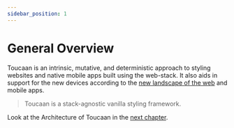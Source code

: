 ```yaml
---
sidebar_position: 1
---
```


# General Overview

Toucaan is an intrinsic, mutative, and deterministic approach to styling websites and native mobile apps built using the web-stack. 
It also aids in support for the new devices according to the [new landscape of the web](https://bubblin.io/blog/the-new-landscape-of-the-web) and mobile apps.

> Toucaan is a stack-agnostic vanilla styling framework. 

Look at the Architecture of Toucaan in the [next chapter](architecture.md).
